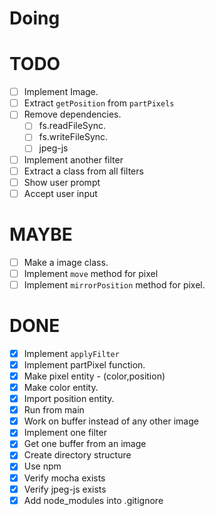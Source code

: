 # Doing

# TODO

- [ ] Implement Image.
- [ ] Extract `getPosition` from `partPixels`
- [ ] Remove dependencies.
  - [ ] fs.readFileSync.
  - [ ] fs.writeFileSync.
  - [ ] jpeg-js
- [ ] Implement another filter
- [ ] Extract a class from all filters
- [ ] Show user prompt
- [ ] Accept user input

# MAYBE

- [ ] Make a image class.
- [ ] Implement `move` method for pixel
- [ ] Implement  `mirrorPosition` method for pixel.

# DONE

- [x] Implement `applyFilter`
- [x] Implement partPixel function.
- [x] Make pixel entity - (color,position)
- [x] Make color entity.
- [x] Import position entity.
- [x] Run from main
- [x] Work on buffer instead of any other image
- [x] Implement one filter 
- [x] Get one buffer from an image
- [x] Create directory structure
- [x] Use npm
- [x] Verify mocha exists
- [x] Verify jpeg-js exists
- [x] Add node_modules into .gitignore

